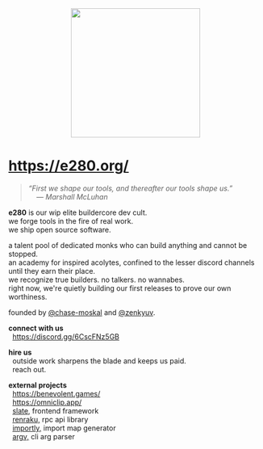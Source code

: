 
<div align="center"><img alt="" width=256 src="../assets/e.big.avif"/></div>

# https://e280.org/

> *“First we shape our tools, and thereafter our tools shape us.”*  
> &nbsp; &nbsp; — *Marshall McLuhan*

**e280** is our wip elite buildercore dev cult.  
we forge tools in the fire of real work.  
we ship open source software.  

a talent pool of dedicated monks who can build anything and cannot be stopped.  
an academy for inspired acolytes, confined to the lesser discord channels until they earn their place.  
we recognize true builders. no talkers. no wannabes.  
right now, we're quietly building our first releases to prove our own worthiness.  

founded by [@chase-moskal](https://github.com/chase-moskal) and [@zenkyuv](https://github.com/zenkyuv).  

**connect with us**  
&nbsp; https://discord.gg/6CscFNz5GB  

**hire us**  
&nbsp; outside work sharpens the blade and keeps us paid.  
&nbsp; reach out.  

**external projects**  
&nbsp; https://benevolent.games/  
&nbsp; https://omniclip.app/  
&nbsp; [slate,](https://github.com/benevolent-games/slate) frontend framework  
&nbsp; [renraku,](https://github.com/chase-moskal/renraku) rpc api library  
&nbsp; [importly,](https://github.com/chase-moskal/importly) import map generator  
&nbsp; [argv,](https://github.com/benevolent-games/argv) cli arg parser  

